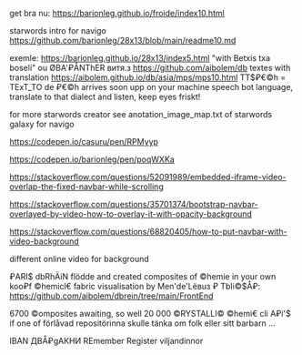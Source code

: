 get bra nu: https://barionleg.github.io/froide/index10.html


starwords intro for navigo https://github.com/barionleg/28x13/blob/main/readme10.md

exemle: https://barionleg.github.io/28x13/index5.html  "with Betxis txa boseli" ou ØBA'₽ÅNThER витя.з https://github.com/aibolem/db  textes with translation https://aibolem.github.io/db/asia/mps/mps10.html TT$₽€©h = TExT_TO de ₽€©h arrives soon upp on your machine speech bot language, translate to that dialect and listen, keep eyes friskt!

for more starwords creator see anotation_image_map.txt of starwords galaxy for navigo


https://codepen.io/casuru/pen/RPMyyp

https://codepen.io/barionleg/pen/poqWXKa


https://stackoverflow.com/questions/52091989/embedded-iframe-video-overlap-the-fixed-navbar-while-scrolling


https://stackoverflow.com/questions/35701374/bootstrap-navbar-overlayed-by-video-how-to-overlay-it-with-opacity-background


https://stackoverflow.com/questions/68820405/how-to-put-navbar-with-video-background

different online video for background


₽ARI$ dbRhÄiN flödde and created composites of ©hemie in your own koo₽f ©hemicl€ fabric visualisation by Men'de'Lёвuз ₽ TbIi©$Å₽: https://github.com/aibolem/dbrein/tree/main/FrontEnd

6700 ©omposites awaiting, so well 20 000 ©RYSTALLI© ©hemi€ cli A₽i'$ if one of förlåvad repositörinna skulle tänka om folk eller sitt barbarn ... 


IBAN ДBÅ₽gАКНИ REmember Register viljandinnor
